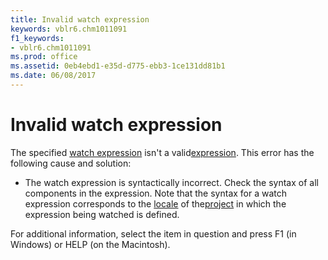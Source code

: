 ```yaml
---
title: Invalid watch expression
keywords: vblr6.chm1011091
f1_keywords:
- vblr6.chm1011091
ms.prod: office
ms.assetid: 0eb4ebd1-e35d-d775-ebb3-1ce131dd81b1
ms.date: 06/08/2017
---
```



# Invalid watch expression

The specified [watch expression](../../Glossary/vbe-glossary.md#watch-expression) isn't a valid[expression](../../Glossary/vbe-glossary.md#expression). This error has the following cause and solution:



- The watch expression is syntactically incorrect. Check the syntax of all components in the expression. Note that the syntax for a watch expression corresponds to the [locale](../../Glossary/vbe-glossary.md#locale) of the[project](../../Glossary/vbe-glossary.md#project) in which the expression being watched is defined.
    

For additional information, select the item in question and press F1 (in Windows) or HELP (on the Macintosh).

